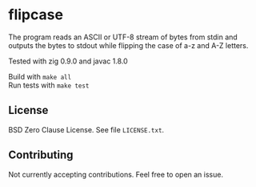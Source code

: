 # flipcase

The program reads an ASCII or UTF-8 stream of bytes from stdin
and outputs the bytes to stdout while flipping the case of a-z and A-Z letters.

Tested with zig 0.9.0 and javac 1.8.0

Build with `make all`  
Run tests with `make test`

## License
BSD Zero Clause License. See file `LICENSE.txt`.

## Contributing
Not currently accepting contributions. Feel free to open an issue.
